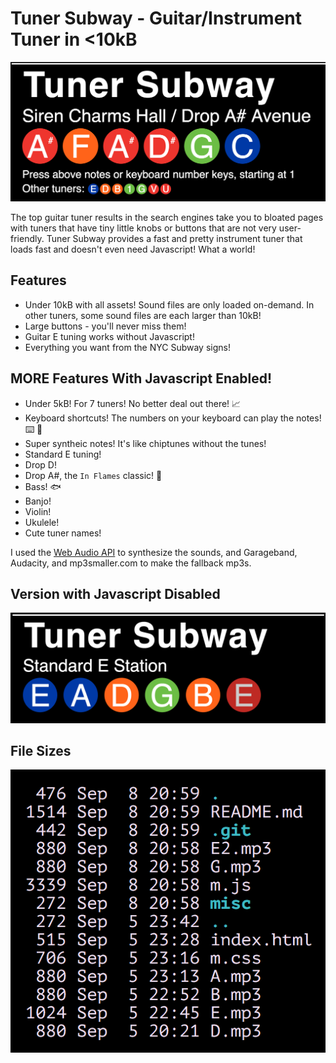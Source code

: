 # Tuner Subway - Guitar/Instrument Tuner in <10kB

![Tuner Subway with JS Enabled](misc/js.png?raw=true "Tuner Subway with JS Enabled")

The top guitar tuner results in the search engines take you to bloated pages with tuners that have tiny little knobs or buttons that are not very user-friendly. Tuner Subway provides a fast and pretty instrument tuner that loads fast and doesn't even need Javascript! What a world!

## Features
- Under 10kB with all assets! Sound files are only loaded on-demand. In other tuners, some sound files are each larger than 10kB!
- Large buttons - you'll never miss them!
- Guitar E tuning works without Javascript!
- Everything you want from the NYC Subway signs!

## MORE Features With Javascript Enabled!
- Under 5kB! For 7 tuners! No better deal out there! :chart_with_upwards_trend:
- Keyboard shortcuts! The numbers on your keyboard can play the notes! :keyboard: :musical_keyboard:
- Super syntheic notes! It's like chiptunes without the tunes!
- Standard E tuning!
- Drop D!
- Drop A#, the `In Flames` classic! :guitar:
- Bass! :fish:
- Banjo!
- Violin!
- Ukulele!
- Cute tuner names!

I used the [Web Audio API](https://developer.mozilla.org/en-US/docs/Web/API/Web_Audio_API) to synthesize the sounds, and Garageband, Audacity, and mp3smaller.com to make the fallback mp3s.

## Version with Javascript Disabled
![Tuner Subway with JS Disabled](misc/no-js.png?raw=true "Tuner Subway with JS Disabled")

## File Sizes
![File Sizes](misc/file-sizes.png?raw=true "File Sizes")

